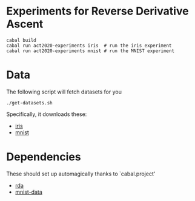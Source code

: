 # Experiments for Reverse Derivative Ascent

    cabal build
    cabal run act2020-experiments iris  # run the iris experiment
    cabal run act2020-experiments mnist # run the MNIST experiment

# Data

The following script will fetch datasets for you

    ./get-datasets.sh

Specifically, it downloads these:

- [iris](http://archive.ics.uci.edu/ml/datasets/Iris)
- [mnist](http://yann.lecun.com/exdb/mnist/)

# Dependencies

These should set up automagically thanks to `cabal.project' 

- [rda](https://github.com/statusfailed/rda)
- [mnist-data](https://github.com/statusfailed/mnist-data)
